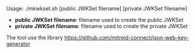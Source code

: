 Usage: ./mkwkset.sh [public JWKSet filename] [private JWKSet filename]

- **public JWKSet filename**: filename used to create the public JWKSet
- **private JWKSet filename**: filename used to create the private JWKSet

The tool use the library https://github.com/mitreid-connect/json-web-key-generator
